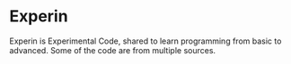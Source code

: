 # Experin
Experin is Experimental Code, shared to learn programming from basic to advanced. Some of the code are from multiple sources.
